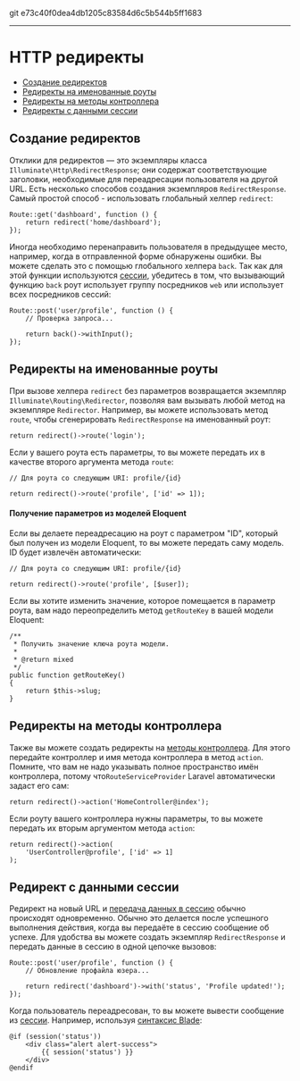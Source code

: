 git e73c40f0dea4db1205c83584d6c5b544b5ff1683

---

# HTTP редиректы

- [Создание редиректов](#creating-redirects)
- [Редиректы на именованные роуты](#redirecting-named-routes)
- [Редиректы на методы контроллера](#redirecting-controller-actions)
- [Редиректы с данными сессии](#redirecting-with-flashed-session-data)

<a name="creating-redirects"></a>
## Создание редиректов

Отклики для редиректов — это экземпляры класса `Illuminate\Http\RedirectResponse`; они содержат соответствующие заголовки, необходимые для переадресации пользователя на другой URL. Есть несколько способов создания экземпляров `RedirectResponse`. Самый простой способ - использовать глобальный хелпер `redirect`:

    Route::get('dashboard', function () {
        return redirect('home/dashboard');
    });

Иногда необходимо перенаправить пользователя в предыдущее место, например, когда в отправленной форме обнаружены ошибки. Вы можете сделать это с помощью глобального хелпера `back`. Так как для этой функции используются [сессии](/docs/{{version}}/session), убедитесь в том, что вызывающий функцию `back` роут использует группу посредников `web` или использует всех посредников сессий:

    Route::post('user/profile', function () {
        // Проверка запроса...

        return back()->withInput();
    });

<a name="redirecting-named-routes"></a>
## Редиректы на именованные роуты

При вызове хелпера `redirect` без параметров возвращается экземпляр `Illuminate\Routing\Redirector`, позволяя вам вызывать любой метод на экземпляре `Redirector`. Например, вы можете использовать метод `route`, чтобы сгенерировать `RedirectResponse` на именованный роут:

    return redirect()->route('login');

Если у вашего роута есть параметры, то вы можете передать их в качестве второго аргумента метода `route`:

    // Для роута со следующим URI: profile/{id}

    return redirect()->route('profile', ['id' => 1]);

#### Получение параметров из моделей Eloquent

Если вы делаете переадресацию на роут с параметром "ID", который был получен из модели Eloquent, то вы можете передать саму модель. ID будет извлечён автоматически:

    // Для роута со следующим URI: profile/{id}

    return redirect()->route('profile', [$user]);

Если вы хотите изменить значение, которое помещается в параметр роута, вам надо переопределить метод `getRouteKey` в вашей модели Eloquent:

    /**
     * Получить значение ключа роута модели.
     *
     * @return mixed
     */
    public function getRouteKey()
    {
        return $this->slug;
    }

<a name="redirecting-controller-actions"></a>
## Редиректы на методы контроллера

Также вы можете создать редиректы на [методы контроллера](/docs/{{version}}/controllers). Для этого передайте контроллер и имя метода контроллера в метод `action`. Помните, что вам не надо указывать полное пространство имён контроллера, потому что`RouteServiceProvider` Laravel автоматически задаст его сам:

    return redirect()->action('HomeController@index');

Если роуту вашего контроллера нужны параметры, то вы можете передать их вторым аргументом метода `action`:

    return redirect()->action(
        'UserController@profile', ['id' => 1]
    );

<a name="redirecting-with-flashed-session-data"></a>
## Редирект с данными сессии

Редирект на новый URL и [передача данных в сессию](/docs/{{version}}/session#flash-data) обычно происходят одновременно. Обычно это делается после успешного выполнения действия, когда вы передаёте в сессию сообщение об успехе. Для удобства вы можете создать экземпляр `RedirectResponse` и передать данные в сессию в одной цепочке вызовов:

    Route::post('user/profile', function () {
        // Обновление профайла юзера...

        return redirect('dashboard')->with('status', 'Profile updated!');
    });

Когда пользователь переадресован, то вы можете вывести сообщение из [сессии](/docs/{{version}}/session). Например, используя [синтаксис Blade](/docs/{{version}}/blade):

    @if (session('status'))
        <div class="alert alert-success">
            {{ session('status') }}
        </div>
    @endif

